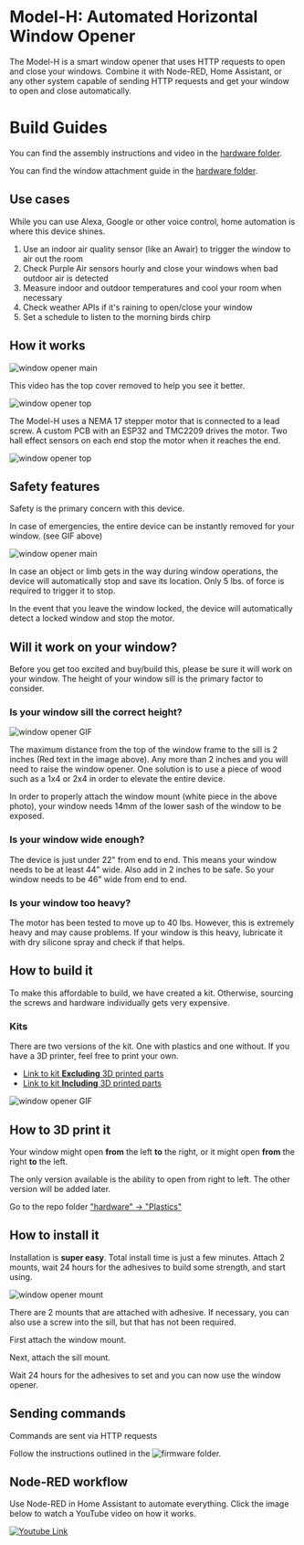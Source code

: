 # Model-H: Automated Horizontal Window Opener

The Model-H is a smart window opener that uses HTTP requests to open and close your windows. Combine it with Node-RED, Home Assistant, or any other system capable of sending HTTP requests and get your window to open and close automatically.

# Build Guides

You can find the assembly instructions and video in the [hardware folder](/hardware).

You can find the window attachment guide in the [hardware folder](/hardware).

## Use cases

While you can use Alexa, Google or other voice control, home automation is where this device shines. 

1. Use an indoor air quality sensor (like an Awair) to trigger the window to air out the room
2. Check Purple Air sensors hourly and close your windows when bad outdoor air is detected
2. Measure indoor and outdoor temperatures and cool your room when necessary
3. Check weather APIs if it's raining to open/close your window
4. Set a schedule to listen to the morning birds chirp

## How it works

![window opener main](/media/window-gif.gif)

This video has the top cover removed to help you see it better.

![window opener top](/media/top-gif.gif)

The Model-H uses a NEMA 17 stepper motor that is connected to a lead screw. A custom PCB with an ESP32 and TMC2209 drives the motor. Two hall effect sensors on each end stop the motor when it reaches the end.

![window opener top](/media/model-h-pcb.jpg)


## Safety features

Safety is the primary concern with this device. 

In case of emergencies, the entire device can be instantly removed for your window. (see GIF above)

![window opener main](/media/hand-gif.gif)

In case an object or limb gets in the way during window operations, the device will automatically stop and save its location. Only 5 lbs. of force is required to trigger it to stop.

In the event that you leave the window locked, the device will automatically detect a locked window and stop the motor.


## Will it work on your window?

Before you get too excited and buy/build this, please be sure it will work on your window. The height of your window sill is the primary factor to consider.

### Is your window sill the correct height?

![window opener GIF](/media/window-sill.jpg)

The maximum distance from the top of the window frame to the sill is 2 inches (Red text in the image above). Any more than 2 inches and you will need to raise the window opener. One solution is to use a piece of wood such as a 1x4 or 2x4 in order to elevate the entire device.

In order to properly attach the window mount (white piece in the above photo), your window needs 14mm of the lower sash of the window to be exposed.

### Is your window wide enough?

The device is just under 22" from end to end. This means your window needs to be at least 44" wide. Also add in 2 inches to be safe. So your window needs to be 46" wide from end to end.

### Is your window too heavy?

The motor has been tested to move up to 40 lbs. However, this is extremely heavy and may cause problems. If your window is this heavy, lubricate it with dry silicone spray and check if that helps.


## How to build it

To make this affordable to build, we have created a kit. Otherwise, sourcing the screws and hardware individually gets very expensive.

### Kits

There are two versions of the kit. One with plastics and one without. If you have a 3D printer, feel free to print your own.

* [Link to kit **Excluding** 3D printed parts](https://valarsystems.com/products/automatic-window-opener?variant=39590892240955) 
* [Link to kit **Including** 3D printed parts](https://valarsystems.com/products/automatic-window-opener?variant=39590892208187) 
    
![window opener GIF](/media/window-kit.jpg)

## How to 3D print it

Your window might open **from** the left **to** the right, or it might open **from** the right **to** the left.

The only version available is the ability to open from right to left. The other version will be added later.

Go to the repo folder ["hardware" -> "Plastics"](/hardware/Plastics)

## How to install it

Installation is **super easy**. Total install time is just a few minutes. Attach 2 mounts, wait 24 hours for the adhesives to build some strength, and start using.

![window opener mount](/media/mount-gif.gif)

There are 2 mounts that are attached with adhesive. If necessary, you can also use a screw into the sill, but that has not been required. 

First attach the window mount.

Next, attach the sill mount.

Wait 24 hours for the adhesives to set and you can now use the window opener.


## Sending commands

Commands are sent via HTTP requests

Follow the instructions outlined in the ![firmware](/firmware) folder.


## Node-RED workflow

Use Node-RED in Home Assistant to automate everything. Click the image below to watch a YouTube video on how it works.

[![Youtube Link](/media/node-red-flow.jpg)](https://youtu.be/ou7uRED_ff0)
